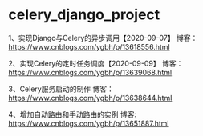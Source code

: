 # celery_django_project
1、实现Django与Celery的异步调用【2020-09-07】
博客：https://www.cnblogs.com/ygbh/p/13618556.html

2、实现Celery的定时任务调度【2020-09-09】
博客：https://www.cnblogs.com/ygbh/p/13639068.html

3、Celery服务启动的制作
博客：https://www.cnblogs.com/ygbh/p/13638644.html

4、增加自动路由和手动路由的实例
博客: https://www.cnblogs.com/ygbh/p/13651887.html
